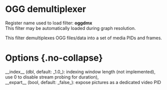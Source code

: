 <!-- automatically generated - do not edit, patch gpac/applications/gpac/gpac.c -->

# OGG demultiplexer  
  
Register name used to load filter: __oggdmx__  
This filter may be automatically loaded during graph resolution.  
  
This filter demultiplexes OGG files/data into a set of media PIDs and frames.  
  

# Options  {.no-collapse}  
  
<div markdown class="option">  
<a id="index" data-level="basic">__index__</a> (dbl, default: _1.0_): indexing window length (not implemented), use 0 to disable stream probing for duration),   
</div>  
<div markdown class="option">  
<a id="expart" data-level="basic">__expart__</a> (bool, default: _false_): expose pictures as a dedicated video PID  
</div>  
  
